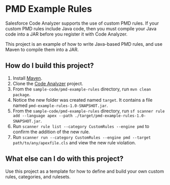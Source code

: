 # PMD Example Rules
Salesforce Code Analyzer supports the use of custom PMD rules. If your custom PMD rules include Java code,
then you must compile your Java code into a JAR before you register it with Code Analyzer.

This project is an example of how to write Java-based PMD rules, and use Maven to compile them into a JAR.

## How do I build this project?
1. Install [Maven](https://maven.apache.org/guides/getting-started/maven-in-five-minutes.html).
2. Clone the [Code Analyzer](https://github.com/forcedotcom/sfdx-scanner) project.
3. From the `sample-code/pmd-example-rules` directory, run `mvn clean package`.
4. Notice the new folder was created named `target`. It contains a file named `pmd-example-rules-1.0-SNAPSHOT.jar`.
5. From the `sample-code/pmd-example-rules` directory, run `sf scanner rule add --language apex --path ./target/pmd-example-rules-1.0-SNAPSHOT.jar`.
6. Run `scanner rule list --category CustomRules --engine pmd` to confirm the addition of the new rule.
7. Run `scanner run --category CustomRules --engine pmd --target path/to/any/apexfile.cls` and view the new rule violation.

## What else can I do with this project?
Use this project as a template for how to define and build your own custom rules, categories, and rulesets.
